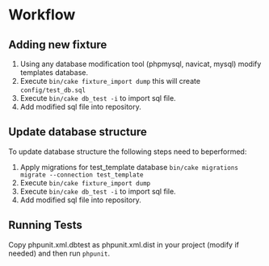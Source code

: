 Workflow
=======

Adding new fixture
------------------

1. Using any database modification tool (phpmysql, navicat, mysql) modify templates database.
2. Execute `bin/cake fixture_import dump` this will create `config/test_db.sql`
3. Execute `bin/cake db_test -i` to import sql file.
4. Add modified sql file into repository.

Update database structure
-------------------------

To update database structure the following steps need to beperformed:

1. Apply migrations for test_template database `bin/cake migrations migrate --connection test_template`
2. Execute `bin/cake fixture_import dump`
3. Execute `bin/cake db_test -i` to import sql file.
4. Add modified sql file into repository.

Running Tests
-------------------
Copy phpunit.xml.dbtest as phpunit.xml.dist in your project (modify if needed) and then run `phpunit`.
